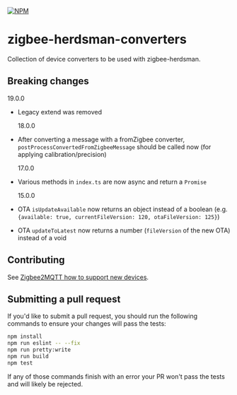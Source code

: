 [![NPM](https://nodei.co/npm/zigbee-herdsman-converters.png)](https://nodei.co/npm/zigbee-herdsman-converters/)

# zigbee-herdsman-converters

Collection of device converters to be used with zigbee-herdsman.

## Breaking changes

19.0.0

-   Legacy extend was removed

    18.0.0

-   After converting a message with a fromZigbee converter, `postProcessConvertedFromZigbeeMessage` should be called now (for applying calibration/precision)

    17.0.0

-   Various methods in `index.ts` are now async and return a `Promise`

    15.0.0

-   OTA `isUpdateAvailable` now returns an object instead of a boolean (e.g. `{available: true, currentFileVersion: 120, otaFileVersion: 125}`)
-   OTA `updateToLatest` now returns a number (`fileVersion` of the new OTA) instead of a void

## Contributing

See [Zigbee2MQTT how to support new devices](https://www.zigbee2mqtt.io/advanced/support-new-devices/01_support_new_devices.html).

## Submitting a pull request

If you'd like to submit a pull request, you should run the following commands to ensure your changes will pass the tests:

```sh
npm install
npm run eslint -- --fix
npm run pretty:write
npm run build
npm test
```

If any of those commands finish with an error your PR won't pass the tests and will likely be rejected.
